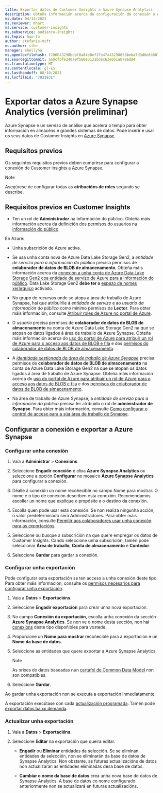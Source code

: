 ```yaml
---
title: Exportar datos de Customer Insights a Azure Synapse Analytics
description: Obteña información acerca da configuración da conexión a Azure Synapse Analytics.
ms.date: 04/12/2021
ms.reviewer: mhart
ms.service: customer-insights
ms.subservice: audience-insights
ms.topic: how-to
author: stefanie-msft
ms.author: sthe
manager: shellyha
ms.openlocfilehash: f206043298bdbf8a84b0ef37b47a43290653beba7d3d0e8b807ec74513614aa8
ms.sourcegitcommit: aa0cfbf6240a9f560e3131bdec63e051a8786dd4
ms.translationtype: HT
ms.contentlocale: gl-ES
ms.lasthandoff: 08/10/2021
ms.locfileid: "7031931"
---
```

# <a name="export-data-to-azure-synapse-analytics-preview"></a>Exportar datos a Azure Synapse Analytics (versión preliminar)

Azure Synapse é un servizo de análise que acelera o tempo para obter información en almacéns e grandes sistemas de datos. Pode inxerir e usar os seus datos de Customer Insights en [Azure Synapse](/azure/synapse-analytics/overview-what-is).

## <a name="prerequisites"></a>Requisitos previos

Os seguintes requisitos previos deben cumprirse para configurar a conexión de Customer Insights a Azure Synapse.

> [!NOTE]
> Asegúrese de configurar todas as **atribucións de roles** segundo se describe.  

## <a name="prerequisites-in-customer-insights"></a>Requisitos previos en Customer Insights

* Ten un rol de **Administrador** na información do público. Obteña máis información acerca da [definición dos permisos do usuarios na información do público](permissions.md#assign-roles-and-permissions)

En Azure: 

- Unha subscrición de Azure activa.

- Se usa unha conta nova de Azure Data Lake Storage Gen2, a *entidade de servizo para a información do público* precisa permisos de **colaborador de datos de BLOB de almacenamento**. Obteña máis información acerca da [conexión a unha conta de Azure Data Lake Storage Gen2 coa entidade de servizo de Azure para a información do público](connect-service-principal.md). Data Lake Storage Gen2 **debe ter o** [espazo de nomes xerárquico](/azure/storage/blobs/data-lake-storage-namespace) activado.

- No grupo de recursos onde se atopa a área de traballo de Azure Synapse, hai que atribuírlle á *entidade de servizo* e ao *usuario da información do público* como mínimo permisos de **Lector**. Para obter máis información, consulte [Atribuír roles de Azure no portal de Azure](/azure/role-based-access-control/role-assignments-portal).

- O *usuario* precisa permisos de **colaborador de datos de BLOB de almacenamento** na conta de Azure Data Lake Storage Gen2 na que se atopan os datos ligados á área de traballo de Azure Synapse. Obteña máis información acerca do [uso do portal de Azure para atribuír un rol de Azure para o acceso aos datos de BLOB e fila](/azure/storage/common/storage-auth-aad-rbac-portal) e dos [permisos do colaborador de datos de BLOB de almacenamento](/azure/role-based-access-control/built-in-roles#storage-blob-data-contributor).

- A *[identidade xestionada da área de traballo de Azure Synapse](/azure/synapse-analytics/security/synapse-workspace-managed-identity)* precisa permisos de **colaborador de datos de BLOB de almacenamento** na conta de Azure Data Lake Storage Gen2 na que se atopan os datos ligados á área de traballo de Azure Synapse. Obteña máis información acerca do [uso do portal de Azure para atribuír un rol de Azure para o acceso aos datos de BLOB e fila](/azure/storage/common/storage-auth-aad-rbac-portal) e dos [permisos do colaborador de datos de BLOB de almacenamento](/azure/role-based-access-control/built-in-roles#storage-blob-data-contributor).

- Na área de traballo de Azure Synapse, a *entidade de servizo para a información do público* precisa ter atribuído o rol de **administrador de Synapse**. Para obter máis información, consulte [Como configurar o control de acceso para a súa área de traballo de Synapse](/azure/synapse-analytics/security/how-to-set-up-access-control).

## <a name="set-up-the-connection-and-export-to-azure-synapse"></a>Configurar a conexión e exportar a Azure Synapse

### <a name="configure-a-connection"></a>Configurar unha conexión

1. Vaia a **Administrar** > **Conexións**.

1. Seleccione **Engadir conexión** e elixa **Azure Synapse Analytics** ou seleccione a opción **Configurar** no mosaico **Azure Synapse Analytics** para configurar a conexión.

1. Déalle á conexión un nome recoñecible no campo Nome para mostrar. O nome e o tipo de conexión describen esta conexión. Recomendamos escoller un nome que explique o propósito e o destino da conexión.

1. Escolla quen pode usar esta conexión. Se non realiza ningunha acción, o valor predeterminado será Administradores. Para obter máis información, consulte [Permitir aos colaboradores usar unha conexión para as exportacións](connections.md#allow-contributors-to-use-a-connection-for-exports).

1. Seleccione ou busque a subscrición na que quere empregar os datos de Customer Insights. Cando seleccione unha subscrición, tamén pode seleccionar **Área de traballo**, **Conta de almacenamento** e **Contedor**.

1. Seleccione **Gardar** para gardar a conexión.

### <a name="configure-an-export"></a>Configurar unha exportación

Pode configurar esta exportación se ten acceso a unha conexión deste tipo. Para obter máis información, consulte os [permisos necesarios para configurar unha exportación](export-destinations.md#set-up-a-new-export).

1. Vaia a **Datos** > **Exportacións**.

1. Seleccione **Engadir exportación** para crear unha nova exportación.

1. No campo **Conexión da exportación**, escolla unha conexión da sección **Azure Synapse Analytics**. Se non ve o nome desta sección, non hai [conexións](connections.md) deste tipo dispoñibles para vostede.

1. Proporcione un **Nome para mostrar** recoñecible para a exportación e un **Nome da base de datos**.

1. Seleccione as entidades que quere exportar a Azure Synapse Analytics.
   > [!NOTE]
   > As orixes de datos baseadas nun [cartafol de Common Data Model](connect-common-data-model.md) non son compatibles.

2. Seleccione **Gardar**.

Ao gardar unha exportación non se executa a exportación inmediatamente.

A exportación execútase con cada [actualización programada](system.md#schedule-tab). Tamén pode [exportar datos baixo demanda](export-destinations.md#run-exports-on-demand).

### <a name="update-an-export"></a>Actualizar unha exportación

1. Vaia a **Datos** > **Exportacións**.

1. Seleccione **Editar** na exportación que queira editar.

   - **Engadir** ou **Eliminar** entidades da selección. Se se eliminan entidades da selección, non se eliminarán da base de datos de Synapse Analytics. Non obstante, as futuras actualizacións de datos non actualizarán as entidades eliminadas desa base de datos.

   - **Cambiar o nome da base de datos** crea unha nova base de datos de Synapse Analytics. A base de datos co nome configurado anteriormente non se actualizará en futuras actualizacións.
